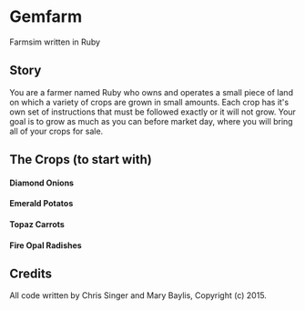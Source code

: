 # Gemfarm
Farmsim written in Ruby

## Story

You are a farmer named Ruby who owns and operates a small piece of land on which a variety of crops are grown in small amounts. Each crop has it's own set of instructions that must be followed exactly or it will not grow. Your goal is to grow as much as you can before market day, where you will bring all of your crops for sale.

## The Crops (to start with)

#### Diamond Onions

#### Emerald Potatos

#### Topaz Carrots

#### Fire Opal Radishes

## Credits

All code written by Chris Singer and Mary Baylis, Copyright (c) 2015.